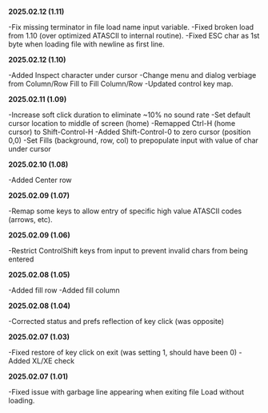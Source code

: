 **2025.02.12 (1.11)**

-Fix missing terminator in file load name input variable.
-Fixed broken load from 1.10 (over optimized ATASCII to internal routine).
-Fixed ESC char as 1st byte when loading file with newline as first line.

**2025.02.12 (1.10)**

-Added Inspect character under cursor
-Change menu and dialog verbiage from Column/Row Fill to Fill Column/Row
-Updated control key map.

**2025.02.11 (1.09)**

-Increase soft click duration to eliminate ~10% no sound rate
-Set default cursor location to middle of screen (home)
-Remapped Ctrl-H (home cursor) to Shift-Control-H
-Added Shift-Control-0 to zero cursor (position 0,0)
-Set Fills (background, row, col) to prepopulate input with value of char under cursor

**2025.02.10 (1.08)**

-Added Center row

**2025.02.09 (1.07)**

-Remap some keys to allow entry of specific high value ATASCII codes (arrows, etc).

**2025.02.09 (1.06)**

-Restrict ControlShift keys from input to prevent invalid chars from being entered

**2025.02.08 (1.05)**

-Added fill row
-Added fill column

**2025.02.08 (1.04)**

-Corrected status and prefs reflection of key click (was opposite)

**2025.02.07 (1.03)**

-Fixed restore of key click on exit (was setting 1, should have been 0)
-Added XL/XE check

**2025.02.07 (1.01)**

-Fixed issue with garbage line appearing when exiting file Load without loading.
